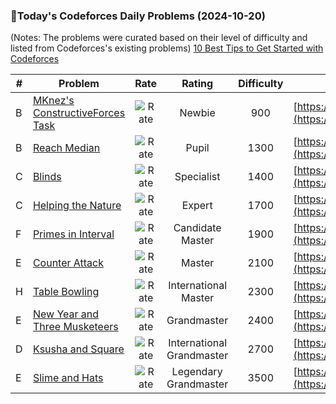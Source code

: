 ### 🌟Today's Codeforces Daily Problems (2024-10-20)
(Notes: The problems were curated based on their level of difficulty and listed from Codeforces's existing problems)
[10 Best Tips to Get Started with Codeforces](https://github.com/ika9810/Codeforces-Daily-Problems/blob/main/10%20Best%20Tips%20to%20Get%20Started%20with%20Codeforces.md)

| # | Problem | Rate| Rating | Difficulty | Contest |
|---| ----- | :--------: | :----------: | :----------: | ---------- |
|B|[MKnez's ConstructiveForces Task](https://codeforces.com/contest/1779/problem/B)|![Rate](https://img.shields.io/badge/Newbie-900-lightgrey)|Newbie|900|[https://codeforces.com/contest/1779](https://codeforces.com/contest/1779)|
|B|[Reach Median](https://codeforces.com/contest/1037/problem/B)|![Rate](https://img.shields.io/badge/Pupil-1300-brightgreen)|Pupil|1300|[https://codeforces.com/contest/1037](https://codeforces.com/contest/1037)|
|C|[Blinds](https://codeforces.com/contest/38/problem/C)|![Rate](https://img.shields.io/badge/Specialist-1400-9cf)|Specialist|1400|[https://codeforces.com/contest/38](https://codeforces.com/contest/38)|
|C|[Helping the Nature](https://codeforces.com/contest/1700/problem/C)|![Rate](https://img.shields.io/badge/Expert-1700-blue)|Expert|1700|[https://codeforces.com/contest/1700](https://codeforces.com/contest/1700)|
|F|[Primes in Interval](https://codeforces.com/contest/661/problem/F)|![Rate](https://img.shields.io/badge/Candidate%20Master-1900-blueviolet)|Candidate Master|1900|[https://codeforces.com/contest/661](https://codeforces.com/contest/661)|
|E|[Counter Attack](https://codeforces.com/contest/190/problem/E)|![Rate](https://img.shields.io/badge/Master-2100-orange)|Master|2100|[https://codeforces.com/contest/190](https://codeforces.com/contest/190)|
|H|[Table Bowling](https://codeforces.com/contest/64/problem/H)|![Rate](https://img.shields.io/badge/International%20Master-2300-orange)|International Master|2300|[https://codeforces.com/contest/64](https://codeforces.com/contest/64)|
|E|[New Year and Three Musketeers](https://codeforces.com/contest/611/problem/E)|![Rate](https://img.shields.io/badge/Grandmaster-2400-red)|Grandmaster|2400|[https://codeforces.com/contest/611](https://codeforces.com/contest/611)|
|D|[Ksusha and Square](https://codeforces.com/contest/293/problem/D)|![Rate](https://img.shields.io/badge/International%20Grandmaster-2700-red)|International Grandmaster|2700|[https://codeforces.com/contest/293](https://codeforces.com/contest/293)|
|E|[Slime and Hats](https://codeforces.com/contest/1349/problem/E)|![Rate](https://img.shields.io/badge/Legendary%20Grandmaster-3500-red)|Legendary Grandmaster|3500|[https://codeforces.com/contest/1349](https://codeforces.com/contest/1349)|
